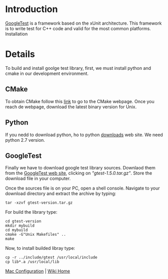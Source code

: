 # Introduction #

[GoogleTest](http://code.google.com/p/googletest/) is a framework based on the xUnit architecture. This framework is to write test for C++ code and valid for the most common platforms.
Installation

# Details #
To build and install goolge test library, first, we must install python and cmake in our development environment.

## CMake ##
To obtain CMake follow this [link](http://www.cmake.org/cmake/resources/software.html) to go to the CMake webpage. Once you reach de webpage, download the latest binary version for Unix.

## Python ##
If you nedd to download python, ho to python [downloads](http://www.python.org/download/) web site. We need python 2.7 version.

## GoogleTest ##
Finally we have to download google test library sources. Downlaod them from the  [GoogleTest web site](http://code.google.com/p/googletest/), clicking on _"gtest-1.5.0.tar.gz"_. Store the download file in your computer.

Once the sources file is on your PC, open a shell console. Navigate to your download directory and extract the archive by typing:
```
tar -xzvf gtest-version.tar.gz
```

For build the library type:
```
cd gtest-version
mkdir mybuild
cd mybuild
cmake -G"Unix Makefiles" ..
make
```

Now, to install builded libray type:
```
cp -r ../include/gtest /usr/local/include
cp lib*.a /usr/local/lib
```


[Mac Configuration](InstallingForMac.md) | [Wiki Home](http://code.google.com/p/tonatiuh/w/list)